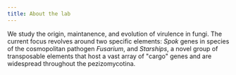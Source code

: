 ```yaml
---
title: About the lab
---
```

We study the origin, maintanence, and evolution of virulence in fungi. The current focus revolves around two specific elements: *Spok* genes in species of the cosmopolitan pathogen *Fusarium*, and *Starships*, a novel group of transposable elements that host a vast array of "cargo" genes and are widespread throughout the pezizomycotina.
